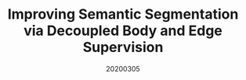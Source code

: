 ---
title: "Improving Semantic Segmentation via Decoupled Body and Edge Supervision"
date: 20200305
category: "vision"
author_list: "Xiangtai Li, Xia Li, Li Zhang, Guangliang Cheng, Jianping Shi, Zhouchen Lin, Shaohua Tan, Yunhai Tong"
pub_in: "ECCV 2020"
pdf_url: "https://arxiv.org/abs/2007.10035"
code_url: "https://github.com/lxtGH/DecoupleSegNets"
img_path1: "ISS-1.png"
img_path2: "ISS-2.png"
---